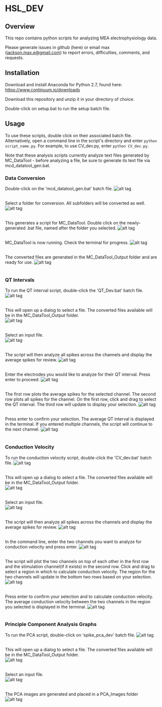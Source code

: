 # HSL_DEV

## Overview
This repo contains python scripts for analyzing MEA electrophysiology data.

Please generate issues in github (here) or email max (jackson.max.e@gmail.com) to report errors, difficulties, comments, and requests. 

## Installation
Download and install Anaconda for Python 2.7, found here: https://www.continuum.io/downloads

Download this repository and unzip it in your directory of choice. 

Double-click on setup.bat to run the setup batch file. 


## Usage
To use these scripts, double click on their associated batch file. Alternatively, open a command line in the script's directory and enter `python script_name.py`. 
For example, to use CV_dev.py, enter `python CV_dev.py`.

Note that these analysis scripts currently analyze text files generated by MC_DataTool - before analyzing a file, be sure to generate its text file via mcd_datatool_gen.bat. 

### Data Conversion
Double-click on the 'mcd_datatool_gen.bat' batch file. 
![alt tag](walkthrough_images/conv_1.png)<br/><br/>

Select a folder for conversion. All subfolders will be converted as well.  
![alt tag](walkthrough_images/conv_2.png)<br/><br/>

This generates a script for MC_DataTool. Double click on the newly-generated .bat file, named after the folder you selected. 
![alt tag](walkthrough_images/conv_3.png)<br/><br/>

MC_DataTool is now running. Check the terminal for progress. 
![alt tag](walkthrough_images/conv_4.png)<br/><br/>

The converted files are generated in the MC_DataTool_Output folder and are ready for use. 
![alt tag](walkthrough_images/conv_5.png)<br/><br/>





### QT Intervals
To run the QT interval script, double-click the 'QT_Dev.bat' batch file.
![alt tag](walkthrough_images/qt_1.png)<br/><br/>

This will open up a dialog to select a file.
The converted files available will be in the MC_DataTool_Output folder.  
![alt tag](walkthrough_images/cv_2.png)<br/><br/>

Select an input file. <br/>
![alt tag](walkthrough_images/cv_3.png)<br/><br/>

The script will then analyze all spikes across the channels and display the average spikes for review.
![alt tag](walkthrough_images/cv_4.png)<br/><br/>

Enter the electrodes you would like to analyze for their QT interval. Press enter to proceed.
![alt tag](walkthrough_images/qt_2.png)<br/><br/>

The first row plots the average spikes for the selected channel. The second row plots all spikes for the channel. 
On the first row, click and drag to select the QT interval. The third row will update to display your selection.
![alt tag](walkthrough_images/qt_3.png)<br/><br/>

Press enter to confirm your selection. The average QT interval is displayed in the terminal. If you entered multiple channels, the script will continue to the next channel. 
![alt tag](walkthrough_images/qt_4.png)<br/><br/>


### Conduction Velocity
To run the conduction velocity script, double-click the 'CV_dev.bat' batch file. 
![alt tag](walkthrough_images/cv_1.png)<br/><br/>

This will open up a dialog to select a file.
The converted files available will be in the MC_DataTool_Output folder.  
![alt tag](walkthrough_images/cv_2.png)<br/><br/>

Select an input file. <br/>
![alt tag](walkthrough_images/cv_3.png)<br/><br/>

The script will then analyze all spikes across the channels and display the average spikes for review.
![alt tag](walkthrough_images/cv_4.png)<br/><br/>

In the command line, enter the two channels you want to analyze for conduction velocity and press enter.
![alt tag](walkthrough_images/cv_5.png)<br/><br/>

The script will plot the two channels on top of each other in the first row and the stimulation channel(if it exists) in the second row. 
Click and drag to select a region in which to calculate conduction velocity. The region for the two channels will update in the bottom two rows based on your selection.
![alt tag](walkthrough_images/cv_6.png)<br/><br/>

Press enter to confirm your selection and to calculate conduction velocity. The average conduction velocity between the two channels in the region you selected is displayed in the terminal.
![alt tag](walkthrough_images/cv_7.png)<br/><br/>

### Principle Component Analysis Graphs
To run the PCA script, double-click on 'spike_pca_dev' batch file. 
![alt tag](walkthrough_images/sp_1.png)<br/><br/>

This will open up a dialog to select a file.
The converted files available will be in the MC_DataTool_Output folder.  
![alt tag](walkthrough_images/cv_2.png)<br/><br/>

Select an input file. <br/>
![alt tag](walkthrough_images/cv_3.png)<br/><br/>

The PCA images are generated and placed in a PCA_Images folder <br/>
![alt tag](walkthrough_images/sp_2.png)<br/><br/>


